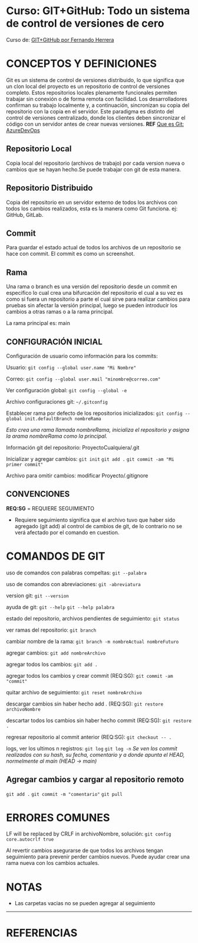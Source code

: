 # Curso: GIT+GitHub: Todo un sistema de control de versiones de cero
Curso de: [GIT+GitHub por Fernando Herrera](https://www.udemy.com/course/git-github/)


# CONCEPTOS Y DEFINICIONES

Git es un sistema de control de versiones distribuido, lo que significa que un clon local del proyecto es un repositorio de control de versiones completo. Estos repositorios locales plenamente funcionales permiten trabajar sin conexión o de forma remota con facilidad. Los desarrolladores confirman su trabajo localmente y, a continuación, sincronizan su copia del repositorio con la copia en el servidor. Este paradigma es distinto del control de versiones centralizado, donde los clientes deben sincronizar el código con un servidor antes de crear nuevas versiones. 
**REF** [Que es Git: AzureDevOps](https://learn.microsoft.com/es-es/devops/develop/git/what-is-git)


## Repositorio Local
Copia local del repositorio (archivos de trabajo) por cada version nueva o cambios que se hayan hecho.Se puede trabajar con git de esta manera.

## Repositorio Distribuido
Copia del repositorio en un servidor externo de todos los archivos con todos los cambios realizados, esta es la manera como Git funciona. ej: GitHub, GitLab.

## Commit
Para guardar el estado actual de todos los archivos de un repositorio se hace con commit. El commit es como un screenshot.

## Rama
Una rama o branch es una versión del repositorio desde un commit en especifico lo cual crea una bifurcación del repositorio el cual a su vez es como si fuera un repositorio a parte el cual sirve para realizar cambios para pruebas sin afectar la versión principal, luego se pueden introducir los cambios a otras ramas o a la rama principal.

La rama principal es: main

## CONFIGURACIÓN INICIAL

Configuración de usuario como información para los commits:

Usuario:
`git config --global user.name "Mi Nombre"`

Correo:
`git config --global user.mail "minombre@correo.com"`

Ver configuración global: 
`git config --global -e`

Archivo configuraciones git:
`~/.gitconfig`

Establecer rama por defecto de los repositorios inicializados: 
`git config --global init.defaultBranch nombreRama`

*Esto crea una rama llamada nombreRama, inicializa el repositorio y asigna la arama nombreRama como la principal.*

Información git del repositorio:
ProyectoCualquiera/.git

Inicializar y agregar cambios: 
`git init`
`git add .`
`git commit -am "Mi primer commit"`

Archivo para omitir cambios:
modificar Proyecto/.gitignore

## CONVENCIONES

**REQ:SG** = REQUIERE SEGUIMIENTO

- Requiere seguimiento significa que el archivo tuvo que haber sido agregado (git add) al control de cambios de git, de lo contrario no se verá afectado por el comando en cuestion.

# COMANDOS DE GIT

uso de comandos con palabras compeltas:
`git --palabra`

uso de comandos con abreviaciones:
`git -abreviatura`

version git:
`git --version`

ayuda de git:
`git --help`
`git --help palabra`

estado del repositorio, archivos pendientes de seguimiento:
`git status`

ver ramas del repositorio:
`git branch`

cambiar nombre de la rama:
`git branch -m nombreActual nombreFuturo`

agregar cambios:
`git add nombreArchivo`

agregar todos los cambios:
`git add .`

agregar todos los cambios y crear commit (REQ:SG):
`git commit -am "commit"`

quitar archivo de seguimiento:
`git reset nombreArchivo`

descargar cambios sin haber hecho add . (REQ:SG):
`git restore archivoNombre`

descartar todos los cambios sin haber hecho commit (REQ:SG):
`git restore .`

regresar repositorio al commit anterior (REQ:SG):
`git checkout -- .`


logs, ver los ultimos n registros: 
`git log`
`git log -n`
*Se ven los commit realizados con su hash, su fecha, comentario y a donde apunta el HEAD, normelmente al main (HEAD -> main)*




## Agregar cambios y cargar al repositorio remoto

`git add .`
`git commit -m "comentario"`
`git pull`


# ERRORES COMUNES

LF will be replaced by CRLF in archivoNombre, solución:
`git config core.autocrlf true`


Al revertir cambios asegurarse de que todos los archivos tengan seguimiento para prevenir perder cambios nuevos. Puede ayudar crear una rama nueva con los cambios actuales.

# NOTAS
- Las carpetas vacias no se pueden agregar al seguimiento

***
# REFERENCIAS


